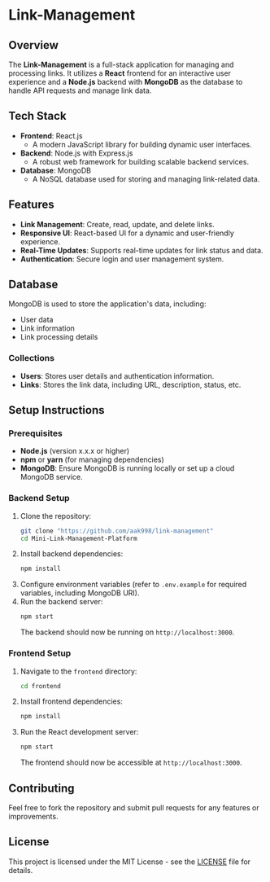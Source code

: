 # Link-Management

## Overview
The **Link-Management** is a full-stack application for managing and processing links. It utilizes a **React** frontend for an interactive user experience and a **Node.js** backend with **MongoDB** as the database to handle API requests and manage link data.

## Tech Stack
- **Frontend**: React.js
  - A modern JavaScript library for building dynamic user interfaces.
- **Backend**: Node.js with Express.js
  - A robust web framework for building scalable backend services.
- **Database**: MongoDB
  - A NoSQL database used for storing and managing link-related data.

## Features
- **Link Management**: Create, read, update, and delete links.
- **Responsive UI**: React-based UI for a dynamic and user-friendly experience.
- **Real-Time Updates**: Supports real-time updates for link status and data.
- **Authentication**: Secure login and user management system.

## Database
MongoDB is used to store the application's data, including:
- User data
- Link information
- Link processing details

### Collections
- **Users**: Stores user details and authentication information.
- **Links**: Stores the link data, including URL, description, status, etc.

## Setup Instructions

### Prerequisites
- **Node.js** (version x.x.x or higher)
- **npm** or **yarn** (for managing dependencies)
- **MongoDB**: Ensure MongoDB is running locally or set up a cloud MongoDB service.

### Backend Setup
1. Clone the repository:
    ```bash
    git clone "https://github.com/aak998/link-management"
    cd Mini-Link-Management-Platform
    ```
2. Install backend dependencies:
    ```bash
    npm install
    ```
3. Configure environment variables (refer to `.env.example` for required variables, including MongoDB URI).
4. Run the backend server:
    ```bash
    npm start
    ```
    The backend should now be running on `http://localhost:3000`.

### Frontend Setup
1. Navigate to the `frontend` directory:
    ```bash
    cd frontend
    ```
2. Install frontend dependencies:
    ```bash
    npm install
    ```
3. Run the React development server:
    ```bash
    npm start
    ```
    The frontend should now be accessible at `http://localhost:3000`.

## Contributing
Feel free to fork the repository and submit pull requests for any features or improvements.

## License
This project is licensed under the MIT License - see the [LICENSE](LICENSE) file for details.
